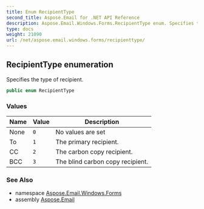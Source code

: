 ```yaml
---
title: Enum RecipientType
second_title: Aspose.Email for .NET API Reference
description: Aspose.Email.Windows.Forms.RecipientType enum. Specifies the type of recipient
type: docs
weight: 21090
url: /net/aspose.email.windows.forms/recipienttype/
---
```

## RecipientType enumeration

Specifies the type of recipient.

```csharp
public enum RecipientType
```

### Values

| Name | Value | Description |
| --- | --- | --- |
| None | `0` | No values are set |
| To | `1` | The primary recipient. |
| CC | `2` | The carbon copy recipient. |
| BCC | `3` | The blind carbon copy recipient. |

### See Also

* namespace [Aspose.Email.Windows.Forms](../../aspose.email.windows.forms/)
* assembly [Aspose.Email](../../)


